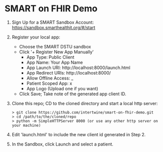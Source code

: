 # SMART on FHIR Demo

1. Sign Up for a SMART Sandbox Account:
    https://sandbox.smarthealthit.org/#/start

2. Register your local app:
    - Choose the SMART DSTU sandbox
    - Click '+ Register New App Manually'
        - App Type: Public Client
        - App Name: Your App Name
        - App Launch URI: http://localhost:8000/launch.html
        - App Redirect URIs: http://localhost:8000/
        - Allow Offline Access: _
        - Patient Scoped App: x
        - App Logo (Upload one if you want)
    - Click Save; Take note of the generated app client ID.

3. Clone this repo; CD to the cloned directory and start a local http server:
    ```
    > git clone https://github.com/intertwine/smart-on-fhir-demo.git
    > cd /path/to/the/cloned/repo
    > python -m SimpleHTTPServer 8000 (or use any other http server on your machine)
    ```

4. Edit 'launch.html' to include the new client id generated in Step 2.

5. In the Sandbox, click Launch and select a patient.
